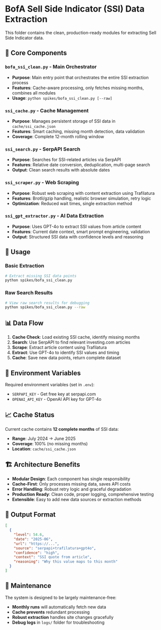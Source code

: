 # BofA Sell Side Indicator (SSI) Data Extraction

This folder contains the clean, production-ready modules for extracting Sell Side Indicator data.

## 📁 **Core Components**

### `bofa_ssi_clean.py` - Main Orchestrator
- **Purpose**: Main entry point that orchestrates the entire SSI extraction process
- **Features**: Cache-aware processing, only fetches missing months, combines all modules
- **Usage**: `python spikes/bofa_ssi_clean.py [--raw]`

### `ssi_cache.py` - Cache Management  
- **Purpose**: Manages persistent storage of SSI data in `cache/ssi_cache.json`
- **Features**: Smart caching, missing month detection, data validation
- **Coverage**: Complete 12-month rolling window

### `ssi_search.py` - SerpAPI Search
- **Purpose**: Searches for SSI-related articles via SerpAPI
- **Features**: Relative date conversion, deduplication, multi-page search
- **Output**: Clean search results with absolute dates

### `ssi_scraper.py` - Web Scraping
- **Purpose**: Robust web scraping with content extraction using Trafilatura
- **Features**: Brotli/gzip handling, realistic browser simulation, retry logic
- **Optimization**: Reduced wait times, single extraction method

### `ssi_gpt_extractor.py` - AI Data Extraction
- **Purpose**: Uses GPT-4o to extract SSI values from article content
- **Features**: Current date context, smart prompt engineering, validation
- **Output**: Structured SSI data with confidence levels and reasoning

## 🚀 **Usage**

### Basic Extraction
```bash
# Extract missing SSI data points
python spikes/bofa_ssi_clean.py
```

### Raw Search Results
```bash
# View raw search results for debugging
python spikes/bofa_ssi_clean.py --raw
```

## 📊 **Data Flow**

1. **Cache Check**: Load existing SSI cache, identify missing months
2. **Search**: Use SerpAPI to find relevant investing.com articles  
3. **Scrape**: Extract article content using Trafilatura
4. **Extract**: Use GPT-4o to identify SSI values and timing
5. **Cache**: Save new data points, return complete dataset

## 🔧 **Environment Variables**

Required environment variables (set in `.env`):
- `SERPAPI_KEY` - Get free key at serpapi.com
- `OPENAI_API_KEY` - OpenAI API key for GPT-4o

## 📈 **Cache Status**

Current cache contains **12 complete months** of SSI data:
- **Range**: July 2024 → June 2025
- **Coverage**: 100% (no missing months)
- **Location**: `cache/ssi_cache.json`

## 🏗️ **Architecture Benefits**

- **Modular Design**: Each component has single responsibility
- **Cache-First**: Only processes missing data, saves API costs
- **Error Handling**: Robust retry logic and graceful degradation  
- **Production Ready**: Clean code, proper logging, comprehensive testing
- **Extensible**: Easy to add new data sources or extraction methods

## 📝 **Output Format**

```json
[
  {
    "level": 54.6,
    "date": "2025-06", 
    "url": "https://...",
    "source": "serpapi+trafilatura+gpt4o",
    "confidence": "high",
    "context": "SSI quote from article",
    "reasoning": "Why this value maps to this month"
  }
]
```

## 🔄 **Maintenance**

The system is designed to be largely maintenance-free:
- **Monthly runs** will automatically fetch new data
- **Cache prevents** redundant processing
- **Robust extraction** handles site changes gracefully
- **Debug logs** in `logs/` folder for troubleshooting